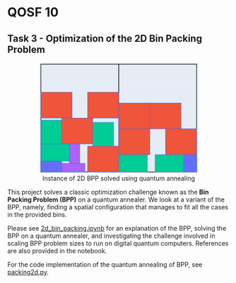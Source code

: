 # QOSF 10
## Task 3 - Optimization of the 2D Bin Packing Problem

<figure>
  <center>
  <img src="img/bpp.png" alt="My image caption" height=250>
  <figcaption>Instance of 2D BPP solved using quantum annealing</figcaption>
  </center>
</figure>

This project solves a classic optimization challenge known as the **Bin Packing Problem (BPP)** on a quantum annealer. We look at a variant of the BPP, namely, finding a spatial configuration that manages to fit all the cases in the provided bins.

Please see [2d_bin_packing.ipynb](2d_bin_packing.ipynb) for an explanation of the BPP, solving the BPP on a quantum annealer, and investigating the challenge involved in scaling BPP problem sizes to run on digital quantum computers. References are also provided in the notebook.

For the code implementation of the quantum annealing of BPP, see [packing2d.py](packing2d.py).
